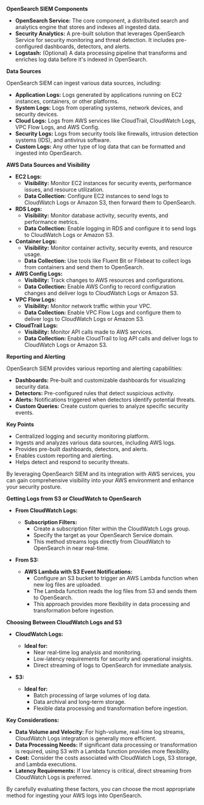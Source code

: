 **OpenSearch SIEM Components**

* **OpenSearch Service:** The core component, a distributed search and analytics engine that stores and indexes all ingested data.
* **Security Analytics:** A pre-built solution that leverages OpenSearch Service for security monitoring and threat detection. It includes pre-configured dashboards, detectors, and alerts.
* **Logstash:** (Optional) A data processing pipeline that transforms and enriches log data before it's indexed in OpenSearch.

**Data Sources**

OpenSearch SIEM can ingest various data sources, including:

* **Application Logs:** Logs generated by applications running on EC2 instances, containers, or other platforms.
* **System Logs:** Logs from operating systems, network devices, and security devices.
* **Cloud Logs:** Logs from AWS services like CloudTrail, CloudWatch Logs, VPC Flow Logs, and AWS Config.
* **Security Logs:** Logs from security tools like firewalls, intrusion detection systems (IDS), and antivirus software.
* **Custom Logs:** Any other type of log data that can be formatted and ingested into OpenSearch.

**AWS Data Sources and Visibility**

* **EC2 Logs:**
    * **Visibility:** Monitor EC2 instances for security events, performance issues, and resource utilization.
    * **Data Collection:** Configure EC2 instances to send logs to CloudWatch Logs or Amazon S3, then forward them to OpenSearch.
* **RDS Logs:**
    * **Visibility:** Monitor database activity, security events, and performance metrics.
    * **Data Collection:** Enable logging in RDS and configure it to send logs to CloudWatch Logs or Amazon S3.
* **Container Logs:**
    * **Visibility:** Monitor container activity, security events, and resource usage.
    * **Data Collection:** Use tools like Fluent Bit or Filebeat to collect logs from containers and send them to OpenSearch.
* **AWS Config Logs:**
    * **Visibility:** Track changes to AWS resources and configurations.
    * **Data Collection:** Enable AWS Config to record configuration changes and deliver logs to CloudWatch Logs or Amazon S3.
* **VPC Flow Logs:**
    * **Visibility:** Monitor network traffic within your VPC.
    * **Data Collection:** Enable VPC Flow Logs and configure them to deliver logs to CloudWatch Logs or Amazon S3.
* **CloudTrail Logs:**
    * **Visibility:** Monitor API calls made to AWS services.
    * **Data Collection:** Enable CloudTrail to log API calls and deliver logs to CloudWatch Logs or Amazon S3.

**Reporting and Alerting**

OpenSearch SIEM provides various reporting and alerting capabilities:

* **Dashboards:** Pre-built and customizable dashboards for visualizing security data.
* **Detectors:** Pre-configured rules that detect suspicious activity.
* **Alerts:** Notifications triggered when detectors identify potential threats.
* **Custom Queries:** Create custom queries to analyze specific security events.

**Key Points**

* Centralized logging and security monitoring platform.
* Ingests and analyzes various data sources, including AWS logs.
* Provides pre-built dashboards, detectors, and alerts.
* Enables custom reporting and alerting.
* Helps detect and respond to security threats.

By leveraging OpenSearch SIEM and its integration with AWS services, you can gain comprehensive visibility into your AWS environment and enhance your security posture.

**Getting Logs from S3 or CloudWatch to OpenSearch**

* **From CloudWatch Logs:**

    * **Subscription Filters:**
        * Create a subscription filter within the CloudWatch Logs group.
        * Specify the target as your OpenSearch Service domain.
        * This method streams logs directly from CloudWatch to OpenSearch in near real-time.

* **From S3:**

    * **AWS Lambda with S3 Event Notifications:**
        * Configure an S3 bucket to trigger an AWS Lambda function when new log files are uploaded.
        * The Lambda function reads the log files from S3 and sends them to OpenSearch.
        * This approach provides more flexibility in data processing and transformation before ingestion.

**Choosing Between CloudWatch Logs and S3**

* **CloudWatch Logs:**
    * **Ideal for:**
        * Near real-time log analysis and monitoring.
        * Low-latency requirements for security and operational insights.
        * Direct streaming of logs to OpenSearch for immediate analysis.

* **S3:**
    * **Ideal for:**
        * Batch processing of large volumes of log data.
        * Data archival and long-term storage.
        * Flexible data processing and transformation before ingestion.

**Key Considerations:**

* **Data Volume and Velocity:** For high-volume, real-time log streams, CloudWatch Logs integration is generally more efficient.
* **Data Processing Needs:** If significant data processing or transformation is required, using S3 with a Lambda function provides more flexibility.
* **Cost:** Consider the costs associated with CloudWatch Logs, S3 storage, and Lambda executions.
* **Latency Requirements:** If low latency is critical, direct streaming from CloudWatch Logs is preferred.

By carefully evaluating these factors, you can choose the most appropriate method for ingesting your AWS logs into OpenSearch.
